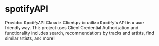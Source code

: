 # spotifyAPI

Provides SpotifyAPI Class in Client.py to utilize Spotify's API in a user-friendly way. This project uses Client Credential Authorization and functionality includes search, recommendations by tracks and artists, find similar artists, and more!

